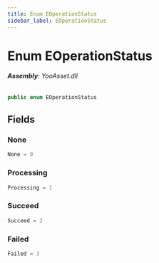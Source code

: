 ```yaml
---
title: Enum EOperationStatus
sidebar_label: EOperationStatus
---
```

# Enum EOperationStatus


###### **Assembly**: YooAsset.dll

```csharp title="Declaration"
public enum EOperationStatus
```
## Fields
### None


```csharp title="Declaration"
None = 0
```
### Processing


```csharp title="Declaration"
Processing = 1
```
### Succeed


```csharp title="Declaration"
Succeed = 2
```
### Failed


```csharp title="Declaration"
Failed = 3
```
